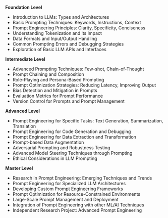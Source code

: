**Foundation Level**

*   Introduction to LLMs: Types and Architectures
*   Basic Prompting Techniques: Keywords, Instructions, Context
*   Prompt Engineering Principles: Clarity, Specificity, Conciseness
*   Understanding Tokenization and its Impact
*   Data Formats and Input/Output Handling
*   Common Prompting Errors and Debugging Strategies
*   Exploration of Basic LLM APIs and Interfaces

**Intermediate Level**

*   Advanced Prompting Techniques: Few-shot, Chain-of-Thought
*   Prompt Chaining and Composition
*   Role-Playing and Persona-Based Prompting
*   Prompt Optimization Strategies: Reducing Latency, Improving Output
*   Bias Detection and Mitigation in Prompts
*   Evaluation Metrics for Prompt Performance
*   Version Control for Prompts and Prompt Management

**Advanced Level**

*   Prompt Engineering for Specific Tasks: Text Generation, Summarization, Translation
*   Prompt Engineering for Code Generation and Debugging
*   Prompt Engineering for Data Extraction and Transformation
*   Prompt-based Data Augmentation
*   Adversarial Prompting and Robustness Testing
*   Advanced Model Steering Techniques through Prompting
*   Ethical Considerations in LLM Prompting

**Master Level**

*   Research in Prompt Engineering: Emerging Techniques and Trends
*   Prompt Engineering for Specialized LLM Architectures
*   Developing Custom Prompt Engineering Frameworks
*   Prompt Optimization for Resource-Constrained Environments
*   Large-Scale Prompt Management and Deployment
*   Integration of Prompt Engineering with other ML/AI Techniques
*   Independent Research Project: Advanced Prompt Engineering

